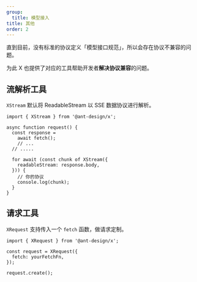 ```yaml
---
group:
  title: 模型接入
title: 其他
order: 2
---
```


直到目前，没有标准的协议定义「模型接口规范」，所以会存在协议不兼容的问题。

为此 X 也提供了对应的工具帮助开发者**解决协议兼容**的问题。

## 流解析工具

`XStream` 默认将 ReadableStream 以 SSE 数据协议进行解析。

```tsx
import { XStream } from '@ant-design/x';

async function request() {
  const response =
    await fetch();
    // ...
  // .....

  for await (const chunk of XStream({
    readableStream: response.body,
  })) {
    // 你的协议
    console.log(chunk);
  }
}
```

## 请求工具

`XRequest` 支持传入一个 `fetch` 函数，做请求定制。

```tsx
import { XRequest } from '@ant-design/x';

const request = XRequest({
  fetch: yourFetchFn,
});

request.create();
```
